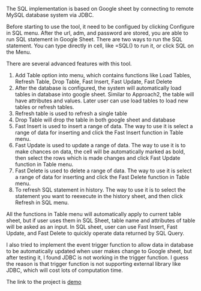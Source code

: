 The SQL implementation is based on Google sheet by connecting to remote MySQL database system via JDBC.

Before starting to use the tool, it need to be configued by clicking Configure in SQL menu. After the url, adm, and password are stored, you are able to run SQL statement in Google Sheet.
There are two ways to run the SQL statement. You can type directly in cell, like =SQL() to run it, or click SQL on the Menu.

There are several advanced features with this tool.

1. Add Table option into menu, which contains functions like Load Tables, Refresh Table, Drop Table, Fast Insert, Fast Update, Fast Delete
2. After the database is configured, the system will automatically load tables in database into google sheet.  Similar to Approach2, the table will have attributes and values.  Later user can use load tables to load new tables or refresh tables.
3. Refresh table is used to refresh a single table
4. Drop Table will drop the table in both google sheet and database 
5. Fast Insert is used to insert a range of data. The way to use it is select a range of data for inserting and click the Fast Insert function in Table menu.
6. Fast Update is used to update a range of data. The way to use it is to make chances on data, the cell will be automatically marked as bold, then select the rows which is made changes and click Fast Update function in Table menu.
7. Fast Delete is used to delete a range of data. The way to use it is select a range of data for inserting and click the Fast Delete function in Table menu.
8. To refresh SQL statement in history. The way to use it is to select the statement you want to reexecute in the history sheet, and then click Refresh in SQL menu.

All the functions in Table menu will automatically apply to current table sheet, but if user uses them in SQL Sheet, table name and attributes of table will be asked as an input. In SQL sheet, user can use Fast Insert, Fast Update, and Fast Delete to quickly operate data returned by SQL Query.

I also tried to implement the event trigger function to allow data in database to be automatically updated when user makes change to Google sheet, but after testing it, I found JDBC is not working in the trigger function. I guess the reason is that trigger function is not supporting external library like JDBC, which will cost lots of computation time. 


The link to the project is [demo](https://docs.google.com/spreadsheet/ccc?key=0AlMMHFOg-bRZdHlLR0hEZDBQakhQQ2NsdkJ2NGwyeVE&usp=sharing)
